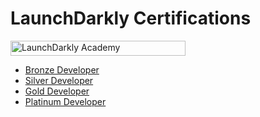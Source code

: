  # LaunchDarkly Certifications

<img src="https://cc.sj-cdn.net/instructor/p189rvje0rn0-launchdarkly-academy/themes/l8zwgh5bvymq/header-logo.1697673842.png" width="280" height="24" alt="LaunchDarkly Academy" style="border:none;"/>

- [Bronze Developer](https://verify.skilljar.com/c/fzirp2nttq3i)
- [Silver Developer](https://verify.skilljar.com/c/f5hfrf8njri7)
- [Gold Developer](https://verify.skilljar.com/c/vrpd5v9yromw)
- [Platinum Developer](http://verify.skilljar.com/c/afhnbcm9q2ea)